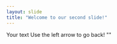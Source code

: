 ```yaml
---
layout: slide
title: "Welcome to our second slide!"
---
```

Your text
Use the left arrow to go back!
""
